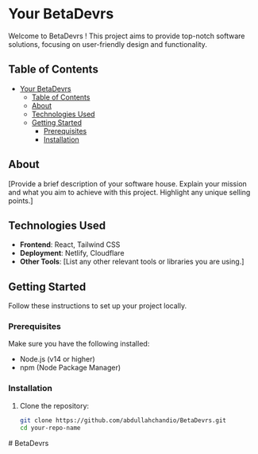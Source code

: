 # Your BetaDevrs 

Welcome to BetaDevrs ! This project aims to provide top-notch software solutions, focusing on user-friendly design and functionality.

## Table of Contents

- [Your BetaDevrs](#your-betadevrs)
  - [Table of Contents](#table-of-contents)
  - [About](#about)
  - [Technologies Used](#technologies-used)
  - [Getting Started](#getting-started)
    - [Prerequisites](#prerequisites)
    - [Installation](#installation)

## About

[Provide a brief description of your software house. Explain your mission and what you aim to achieve with this project. Highlight any unique selling points.]

## Technologies Used

- **Frontend**: React, Tailwind CSS
- **Deployment**: Netlify, Cloudflare
- **Other Tools**: [List any other relevant tools or libraries you are using.]

## Getting Started

Follow these instructions to set up your project locally.

### Prerequisites

Make sure you have the following installed:

- Node.js (v14 or higher)
- npm (Node Package Manager)

### Installation

1. Clone the repository:
   ```bash
   git clone https://github.com/abdullahchandio/BetaDevrs.git
   cd your-repo-name
#   B e t a D e v r s 
 
 
